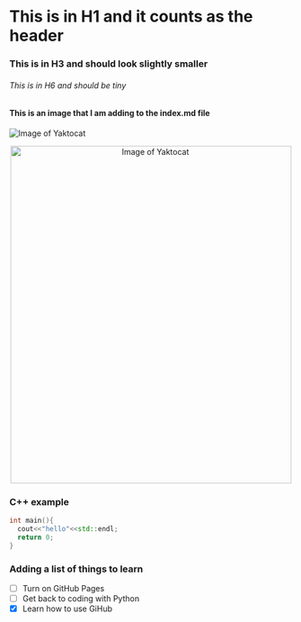 # This is in H1 and it counts as the header
### This is in H3 and should look slightly smaller 
###### This is in H6 and should be tiny

#### This is an image that I am adding to the index.md file 
![Image of Yaktocat](https://octodex.github.com/images/yaktocat.png)
<p align="center">
<img src="https://octodex.github.com/images/yaktocat.png" alt= "Image of Yaktocat" width="500" height="600">

### C++ example
```cpp
int main(){
  cout<<"hello"<<std::endl;
  return 0;
}
```
### Adding a list of things to learn
- [ ] Turn on GitHub Pages
- [ ] Get back to coding with Python
- [x] Learn how to use GiHub 
